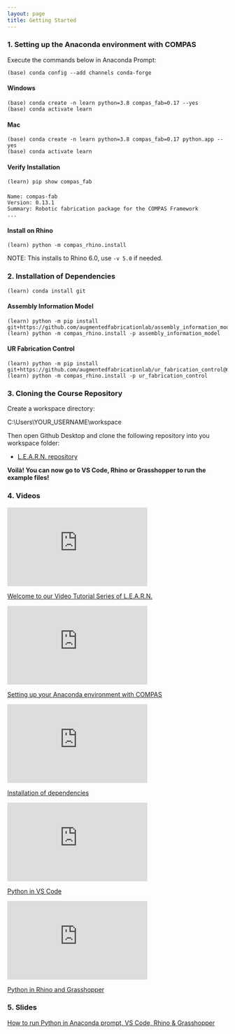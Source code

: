 ```yaml
---
layout: page
title: Getting Started
---
```


### 1. Setting up the Anaconda environment with COMPAS

Execute the commands below in Anaconda Prompt:
	
    (base) conda config --add channels conda-forge

#### Windows
    (base) conda create -n learn python=3.8 compas_fab=0.17 --yes
    (base) conda activate learn

#### Mac
    (base) conda create -n learn python=3.8 compas_fab=0.17 python.app --yes
    (base) conda activate learn
    

#### Verify Installation

    (learn) pip show compas_fab
####
    Name: compas-fab
    Version: 0.13.1
    Summary: Robotic fabrication package for the COMPAS Framework
    ...

#### Install on Rhino

    (learn) python -m compas_rhino.install

NOTE: This installs to Rhino 6.0, use `-v 5.0` if needed.


### 2. Installation of Dependencies

    (learn) conda install git

#### Assembly Information Model
    
    (learn) python -m pip install git+https://github.com/augmentedfabricationlab/assembly_information_model@master#egg=assembly_information_model
    (learn) python -m compas_rhino.install -p assembly_information_model

#### UR Fabrication Control
    
    (learn) python -m pip install git+https://github.com/augmentedfabricationlab/ur_fabrication_control@master#egg=ur_fabrication_control
    (learn) python -m compas_rhino.install -p ur_fabrication_control


### 3. Cloning the Course Repository

Create a workspace directory:

C:\Users\YOUR_USERNAME\workspace

Then open Github Desktop and clone the following repository into you workspace folder:

* [L.E.A.R.N. repository](https://github.com/le-ar-n/le-ar-n)

**Voilà! You can now go to VS Code, Rhino or Grasshopper to run the example files!**


### 4. Videos

<iframe src="https://player.vimeo.com/video/496027774" width="320" height="180" frameborder="0" allow="autoplay; fullscreen" allowfullscreen></iframe>
<p><a href="https://vimeo.com/496027774">Welcome to our Video Tutorial Series of L.E.A.R.N.</a></p>

<iframe src="https://player.vimeo.com/video/500532145" width="320" height="180" frameborder="0" allow="autoplay; fullscreen" allowfullscreen></iframe>
<p><a href="https://vimeo.com/500532145">Setting up your Anaconda environment with COMPAS</a></p>

<iframe src="https://player.vimeo.com/video/500532396" width="320" height="180" frameborder="0" allow="autoplay; fullscreen" allowfullscreen></iframe>
<p><a href="https://vimeo.com/500532396">Installation of dependencies</a></p>

<iframe src="https://player.vimeo.com/video/500532546" width="320" height="180" frameborder="0" allow="autoplay; fullscreen" allowfullscreen></iframe>
<p><a href="https://vimeo.com/500532546">Python in VS Code</a></p>

<iframe src="https://player.vimeo.com/video/500532640" width="320" height="180" frameborder="0" allow="autoplay; fullscreen" allowfullscreen></iframe>
<p><a href="https://vimeo.com/500532640">Python in Rhino and Grasshopper</a></p>

### 5. Slides
[How to run Python in Anaconda prompt, VS Code, Rhino & Grasshopper](https://docs.google.com/presentation/d/1TQNj92qhDZBSEtYajfmCCKaSDm2lwxsIdcFl3V1vE7Q/edit?usp=sharing)

